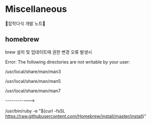 # Miscellaneous
🤡잡학다식 개발 노트🤡

## homebrew
brew 설치 및 업데이트때 권한 변경 오류 발생시   

Error: The following directories are not writable by your user:   

/usr/local/share/man/man3   

/usr/local/share/man/man5   

/usr/local/share/man/man7    

------------><br><br>
/usr/bin/ruby -e "$(curl -fsSL https://raw.githubusercontent.com/Homebrew/install/master/install)"<br>
